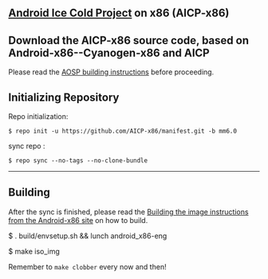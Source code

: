 [Android Ice Cold Project](http://aicp-rom.com) on x86 (AICP-x86)
-----------------------------------------------------------------


Download the AICP-x86 source code, based on Android-x86--Cyanogen-x86 and AICP
------------------------------------------------------------------------------

Please read the [AOSP building instructions](http://source.android.com/source/index.html) before proceeding.

Initializing Repository
-----------------------

Repo initialization:

    $ repo init -u https://github.com/AICP-x86/manifest.git -b mm6.0


sync repo :

    $ repo sync --no-tags --no-clone-bundle

***

Building
--------

After the sync is finished, please read the [Building the image instructions from the Android-x86 site](http://www.android-x86.org/getsourcecode) on how to build.

   $ . build/envsetup.sh && lunch android_x86-eng

   $ make iso_img

Remember to `make clobber` every now and then!



